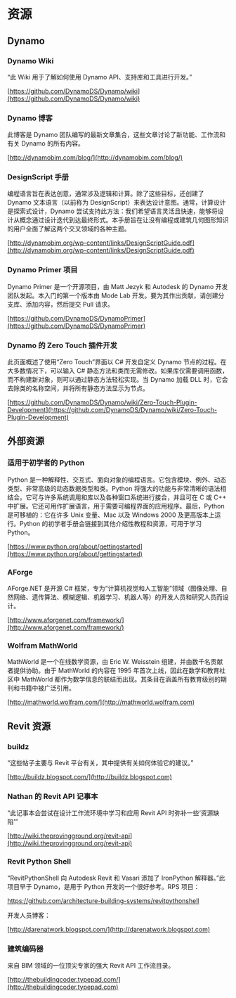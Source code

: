 # 资源

## **Dynamo**

### **Dynamo Wiki**

“此 Wiki 用于了解如何使用 Dynamo API、支持库和工具进行开发。”

[https://github.com/DynamoDS/Dynamo/wiki](https://github.com/DynamoDS/Dynamo/wiki)

### **Dynamo 博客**

此博客是 Dynamo 团队编写的最新文章集合，这些文章讨论了新功能、工作流和有关 Dynamo 的所有内容。

[http://dynamobim.com/blog/](http://dynamobim.com/blog/)

### **DesignScript 手册**

编程语言旨在表达创意，通常涉及逻辑和计算。除了这些目标，还创建了 Dynamo 文本语言（以前称为 DesignScript）来表达设计意图。通常，计算设计是探索式设计，Dynamo 尝试支持此方法：我们希望语言灵活且快速，能够将设计从概念通过设计迭代到达最终形式。本手册旨在让没有编程或建筑几何图形知识的用户全面了解这两个交叉领域的各种主题。

[http://dynamobim.org/wp-content/links/DesignScriptGuide.pdf](http://dynamobim.org/wp-content/links/DesignScriptGuide.pdf)

### **Dynamo Primer 项目**

Dynamo Primer 是一个开源项目，由 Matt Jezyk 和 Autodesk 的 Dynamo 开发团队发起。本入门的第一个版本由 Mode Lab 开发。要为其作出贡献，请创建分支库、添加内容，然后提交 Pull 请求。

[https://github.com/DynamoDS/DynamoPrimer](https://github.com/DynamoDS/DynamoPrimer)

### **Dynamo 的 Zero Touch 插件开发**

此页面概述了使用“Zero Touch”界面以 C# 开发自定义 Dynamo 节点的过程。在大多数情况下，可以输入 C# 静态方法和类而无需修改。如果库仅需要调用函数，而不构建新对象，则可以通过静态方法轻松实现。当 Dynamo 加载 DLL 时，它会去除类的名称空间，并将所有静态方法显示为节点。

[https://github.com/DynamoDS/Dynamo/wiki/Zero-Touch-Plugin-Development](https://github.com/DynamoDS/Dynamo/wiki/Zero-Touch-Plugin-Development)

## **外部资源**

### **适用于初学者的 Python**

Python 是一种解释性、交互式、面向对象的编程语言。它包含模块、例外、动态类型、非常高级的动态数据类型和类。Python 将强大的功能与非常清晰的语法相结合。它可与许多系统调用和库以及各种窗口系统进行接合，并且可在 C 或 C++ 中扩展。它还可用作扩展语言，用于需要可编程界面的应用程序。最后，Python 是可移植的：它在许多 Unix 变量、Mac 以及 Windows 2000 及更高版本上运行。Python 的初学者手册会链接到其他介绍性教程和资源，可用于学习 Python。

[https://www.python.org/about/gettingstarted](https://www.python.org/about/gettingstarted)

### **AForge**

AForge.NET 是开源 C# 框架，专为“计算机视觉和人工智能”领域（图像处理、自然网络、遗传算法、模糊逻辑、机器学习、机器人等）的开发人员和研究人员而设计。

[http://www.aforgenet.com/framework/](http://www.aforgenet.com/framework/)

### **Wolfram MathWorld**

MathWorld 是一个在线数学资源，由 Eric W. Weisstein 组建，并由数千名贡献者提供协助。由于 MathWorld 的内容在 1995 年首次上线，因此在数学和教育社区中 MathWorld 都作为数学信息的联结而出现。其条目在涵盖所有教育级别的期刊和书籍中被广泛引用。

[http://mathworld.wolfram.com/](http://mathworld.wolfram.com)

## Revit 资源

### **buildz**

“这些帖子主要与 Revit 平台有关，其中提供有关如何体验它的建议。”

[http://buildz.blogspot.com/](http://buildz.blogspot.com)

### **Nathan 的 Revit API 记事本**

“此记事本会尝试在设计工作流环境中学习和应用 Revit API 时弥补一些‘资源缺陷’”

[http://wiki.theprovingground.org/revit-api](http://wiki.theprovingground.org/revit-api)

### **Revit Python Shell**

“RevitPythonShell 向 Autodesk Revit 和 Vasari 添加了 IronPython 解释器。”此项目早于 Dynamo，是用于 Python 开发的一个很好参考。RPS 项目：

https://github.com/architecture-building-systems/revitpythonshell

开发人员博客：

[http://darenatwork.blogspot.com/](http://darenatwork.blogspot.com)

### **建筑编码器**

来自 BIM 领域的一位顶尖专家的强大 Revit API 工作流目录。

[http://thebuildingcoder.typepad.com/](http://thebuildingcoder.typepad.com)
